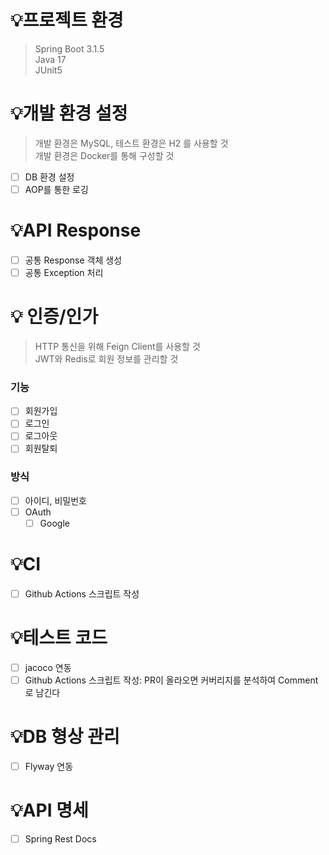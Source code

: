 # 💡프로젝트 환경
> Spring Boot 3.1.5 <br>
> Java 17 <br>
> JUnit5

# 💡개발 환경 설정
> 개발 환경은 MySQL, 테스트 환경은 H2 를 사용할 것 <br>
> 개발 환경은 Docker를 통해 구성할 것
- [ ] DB 환경 설정
- [ ] AOP를 통한 로깅

# 💡API Response
- [ ] 공통 Response 객체 생성
- [ ] 공통 Exception 처리

# 💡 인증/인가
>  HTTP 통신을 위해 Feign Client를 사용할 것 <br>
> JWT와 Redis로 회원 정보를 관리할 것

### 기능
- [ ] 회원가입
- [ ] 로그인
- [ ] 로그아웃
- [ ] 회원탈퇴

### 방식
- [ ] 아이디, 비밀번호
- [ ] OAuth
  - [ ] Google 

# 💡CI
- [ ] Github Actions 스크립트 작성

# 💡테스트 코드
- [ ] jacoco 연동
- [ ] Github Actions 스크립트 작성: PR이 올라오면 커버리지를 분석하여 Comment로 남긴다

# 💡DB 형상 관리
- [ ] Flyway 연동

# 💡API 명세
- [ ] Spring Rest Docs
